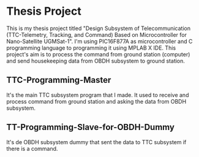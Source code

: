 # Thesis Project

This is my thesis project titled "Design Subsystem of Telecommunication (TTC-Telemetry, Tracking, and Command) Based on Microcontroller for Nano-Satellite UGMSat-1".
I'm using PIC16F877A as microcontroller and C programming language to programming it using MPLAB X IDE. 
This project's aim is to process the command from ground station (computer) and send housekeeping data from OBDH subsystem to ground station.

## TTC-Programming-Master

It's the main TTC subsystem program that I made. It used to receive and process command from ground station and asking the data from OBDH subsystem.

## TT-Programming-Slave-for-OBDH-Dummy

It's de OBDH subsystem dummy that sent the data to TTC subsystem if there is a command.
